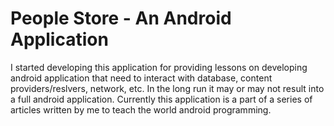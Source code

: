# People Store - An Android Application
I started developing this application for providing lessons on developing android application that need to interact with database, content providers/reslvers, network, etc. In the long run it may or may not result into a full android application. Currently this application is a part of a series of articles written by me to teach the world android programming.
